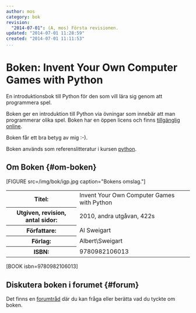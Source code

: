 ```yaml
---
author: mos
category: bok
revision:
  "2014-07-01": (A, mos) Första revisionen.
updated: "2014-07-01 11:28:59"
created: "2014-07-01 11:11:53"
...
```

Boken: Invent Your Own Computer Games with Python
==================================

En introduktionsbok till Python för den som vill lära sig genom att programmera spel.

<!--more-->

Boken ger en introduktion till Python via övningar som innebär att man programmerar olika spel. Boken har en öppen licens och finns [tillgänglig online](http://inventwithpython.com/chapters/).

Boken får ett bra betyg av mig :-).

Boken används som referenslitteratur i kursen [python](python).



Om Boken {#om-boken}
--------------------

[FIGURE src=/img/bok/igp.jpg caption="Bokens omslag."]

<table>
<tr><th>Titel:</th><td>Invent Your Own Computer Games with Python<td></tr>
<tr><th>Utgiven, revision, antal sidor:</th><td>2010, andra utgåvan, 422s<td></tr>
<tr><th>Författare:</th><td>Al Sweigart<td></tr>
<tr><th>Förlag:</th><td>Albert\Sweigart<td></tr>
<tr><th>ISBN:</th><td>9780982106013<td></tr>
</table>

[BOOK isbn=9780982106013]



Diskutera boken i forumet {#forum}
----------------------------------

Det finns en [forumtråd](t/2494) där du kan fråga eller berätta vad du tyckte om boken.




